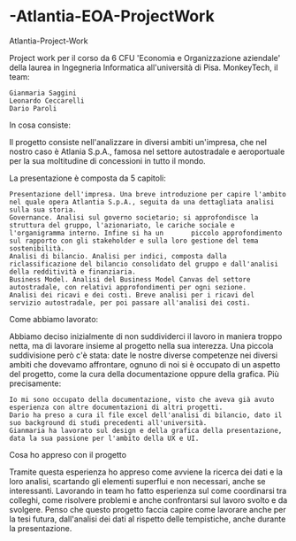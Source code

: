 # -Atlantia-EOA-ProjectWork
Atlantia-Project-Work

Project work per il corso da 6 CFU 'Economia e Organizzazione aziendale' della laurea in Ingegneria Informatica all'università di Pisa.
MonkeyTech, il team:

    Gianmaria Saggini
    Leonardo Ceccarelli
    Dario Paroli

In cosa consiste:

Il progetto consiste nell'analizzare in diversi ambiti un'impresa, che nel nostro caso è Atlania S.p.A., famosa nel settore autostradale e aeroportuale per la sua moltitudine di concessioni in tutto il mondo.

La presentazione è composta da 5 capitoli:

    Presentazione dell'impresa. Una breve introduzione per capire l'ambito nel quale opera Atlantia S.p.A., seguita da una dettagliata analisi sulla sua storia.
    Governance. Analisi sul governo societario; si approfondisce la struttura del gruppo, l'azionariato, le cariche sociale e l'organigramma interno. Infine si ha un       piccolo approfondimento sul rapporto con gli stakeholder e sulla loro gestione del tema sostenibilità.
    Analisi di bilancio. Analisi per indici, composta dalla riclassificazione del bilancio consolidato del gruppo e dall'analisi della redditività e finanziaria.
    Business Model. Analisi del Business Model Canvas del settore autostradale, con relativi approfondimenti per ogni sezione.
    Analisi dei ricavi e dei costi. Breve analisi per i ricavi del servizio autostradale, per poi passare all'analisi dei costi.

Come abbiamo lavorato:

Abbiamo deciso inizialmente di non suddividerci il lavoro in maniera troppo netta, ma di lavorare insieme al progetto nella sua interezza. Una piccola suddivisione però c'è stata: date le nostre diverse competenze nei diversi ambiti che dovevamo affrontare, ognuno di noi si è occupato di un aspetto del progetto, come la cura della documentazione oppure della grafica. Più precisamente:

    Io mi sono occupato della documentazione, visto che aveva già avuto esperienza con altre documentazioni di altri progetti.
    Dario ha preso a cura il file excel dell'analisi di bilancio, dato il suo background di studi precedenti all'università.
    Gianmaria ha lavorato sul design e della grafica della presentazione, data la sua passione per l'ambito della UX e UI.

Cosa ho appreso con il progetto

Tramite questa esperienza ho appreso come avviene la ricerca dei dati e la loro analisi, scartando gli elementi superflui e non necessari, anche se interessanti.
Lavorando in team ho fatto esperienza sul come coordinarsi tra colleghi, come risolvere problemi e anche confrontarsi sul lavoro svolto e da svolgere. Penso che questo progetto faccia capire come lavorare anche per la tesi futura, dall'analisi dei dati al rispetto delle tempistiche, anche durante la presentazione.
